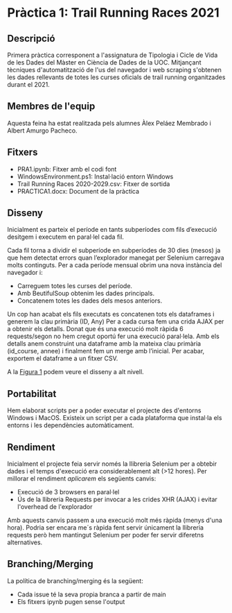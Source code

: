 # Pràctica 1: Trail Running Races 2021

## Descripció
Primera pràctica corresponent a l'assignatura de Tipologia i Cicle de Vida de les Dades del Màster en Ciència de Dades de la UOC. Mitjançant tècniques d'automatització de l'us del navegador i web scraping s'obtenen les dades rellevants de totes les curses oficials de trail running organitzades durant el 2021.

## Membres de l'equip
Aquesta feina ha estat realitzada pels alumnes Àlex Peláez Membrado i Albert Amurgo Pacheco.

## Fitxers
* PRA1.ipynb: Fitxer amb el codi font
* WindowsEnvironment.ps1: Instal·lació entorn Windows
* Trail Running Races 2020-2029.csv: Fitxer de sortida
* PRACTICA1.docx: Document de la pràctica

## Disseny 
Inicialment es parteix el període en tants subperíodes com fils d’execució desitgem i executem en paral·lel cada fil.

Cada fil torna a dividir el subperíode en subperíodes de 30 dies (mesos) ja que hem detectat errors quan l’explorador manegat per Selenium carregava molts continguts. Per a cada període mensual obrim una nova instància del navegador i:

* Carreguem totes les curses del període.
* Amb BeutifulSoup obtenim les dades principals.
* Concatenem totes les dades dels mesos anteriors.

Un cop han acabat els fils executats es concatenen tots els dataframes i generem la clau primària (ID, Any)
Per a cada cursa fem una crida AJAX per a obtenir els detalls. Donat que és una execució molt ràpida 6 requests/segon no hem cregut oportú fer una execució paral·lela.
Amb els detalls anem construint una dataframe amb la mateixa clau primària (id_course, annee) i finalment fem un merge amb l’inicial. Per acabar, exportem el dataframe a un fitxer CSV.

A la <a href="DOCX/Figure1.png">Figura 1</a> podem veure el disseny a alt nivell.

## Portabilitat
Hem elaborat scripts per a poder executar el projecte des d'entorns Windows i MacOS. Existeix un script per a cada plataforma que instal·la els entorns i les dependències automàticament.

## Rendiment
Inicialment el projecte feia servir només la llibreria Selenium per a obtebir dades i el temps d'execució era considerablement alt (>12 hores). Per millorar el rendiment *aplicarem* els següents canvis:

* Execució de 3 browsers en paral·lel
* Ús de la llibreria Requests per invocar a les crides XHR (AJAX) i evitar l'overhead de l'explorador

Amb aquests canvis passem a una execució molt més ràpida (menys d'una hora). Podria ser encara me´s ràpida fent servir únicament la llibreria requests però hem mantingut Selenium per poder fer servir diferetns alternatives.

## Branching/Merging
La política de branching/merging és la següent:

* Cada issue té la seva propia branca a partir de main
* Els fitxers ipynb pugen sense l'output 

